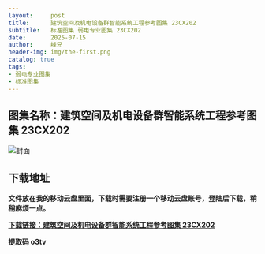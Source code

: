 ```yaml
---
layout:     post
title:      建筑空间及机电设备群智能系统工程参考图集 23CX202
subtitle:   标准图集 弱电专业图集 23CX202
date:       2025-07-15
author:     峰兄
header-img: img/the-first.png
catalog: true
tags:
- 弱电专业图集
- 标准图集
---
```

## 图集名称：建筑空间及机电设备群智能系统工程参考图集 23CX202
![封面](https://pic1.imgdb.cn/item/6875acf658cb8da5c8ae2f28.jpg)


## 下载地址 ##
**文件放在我的移动云盘里面，下载时需要注册一个移动云盘账号，登陆后下载，稍稍麻烦一点。**  
  
[**下载链接：建筑空间及机电设备群智能系统工程参考图集 23CX202**](https://caiyun.139.com/w/i/2oxwBpTEpZ51v)


**提取码 o3tv**

